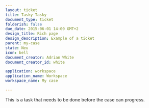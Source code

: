 ```yaml
---
layout: ticket
title: Tasky Tasky
document_type: ticket
folderish: false
due_date: 2015-06-01 14:00 GMT+2
design_title: Rich page
design_description: Example of a ticket
parent: my-case
state: Neu
icon: bell
document_creator: Adrian White
document_creator_id: white

application: workspace
application_name: Workspace
workspace_name: My case

---
```


This is a task that needs to be done before the case can progress.
